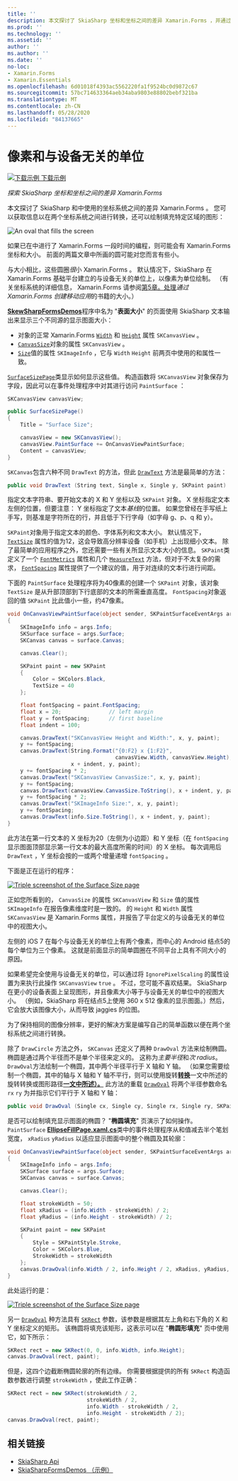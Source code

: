 ```yaml
---
title: ''
description: 本文探讨了 SkiaSharp 坐标和坐标之间的差异 Xamarin.Forms ，并通过示例代码对此进行了演示。
ms.prod: ''
ms.technology: ''
ms.assetid: ''
author: ''
ms.author: ''
ms.date: ''
no-loc:
- Xamarin.Forms
- Xamarin.Essentials
ms.openlocfilehash: 6d01018f4393ac5562220fa1f9524bc0d9872c67
ms.sourcegitcommit: 57bc714633364aeb34aba9803e88802bebf321ba
ms.translationtype: MT
ms.contentlocale: zh-CN
ms.lasthandoff: 05/28/2020
ms.locfileid: "84137665"
---
```

# <a name="pixels-and-device-independent-units"></a>像素和与设备无关的单位

[![下载示例](~/media/shared/download.png) 下载示例](https://docs.microsoft.com/samples/xamarin/xamarin-forms-samples/skiasharpforms-demos)

_探索 SkiaSharp 坐标和坐标之间的差异 Xamarin.Forms_

本文探讨了 SkiaSharp 和中使用的坐标系统之间的差异 Xamarin.Forms 。 您可以获取信息以在两个坐标系统之间进行转换，还可以绘制填充特定区域的图形：

![](pixels-images/screenfillexample.png "An oval that fills the screen")

如果已在中进行了 Xamarin.Forms 一段时间的编程，则可能会有 Xamarin.Forms 坐标和大小。 前面的两篇文章中所画的圆可能对您而言有些小。

与大小相比，这些圆圈*很*小 Xamarin.Forms 。 默认情况下，SkiaSharp 在 Xamarin.Forms 基础平台建立的与设备无关的单位上，以像素为单位绘制。 （有关坐标系统的详细信息， Xamarin.Forms 请参阅[第5章。处理](~/xamarin-forms/creating-mobile-apps-xamarin-forms/summaries/chapter05.md)*通过 Xamarin.Forms 创建移动应用*的书籍的大小。）

[**SkewSharpFormsDemos**](https://docs.microsoft.com/samples/xamarin/xamarin-forms-samples/skiasharpforms-demos)程序中名为 "**表面大小**" 的页面使用 SkiaSharp 文本输出来显示三个不同源的显示图面大小：

- 对象的正常 Xamarin.Forms [`Width`](xref:Xamarin.Forms.VisualElement.Width) 和 [`Height`](xref:Xamarin.Forms.VisualElement.Height) 属性 `SKCanvasView` 。
- [`CanvasSize`](xref:SkiaSharp.Views.Forms.SKCanvasView.CanvasSize)对象的属性 `SKCanvasView` 。
- [`Size`](xref:SkiaSharp.SKImageInfo.Size)值的属性 `SKImageInfo` ，它与 `Width` `Height` 前两页中使用的和属性一致。

[`SurfaceSizePage`](https://github.com/xamarin/xamarin-forms-samples/blob/master/SkiaSharpForms/Demos/Demos/SkiaSharpFormsDemos/Basics/SurfaceSizePage.cs)类显示如何显示这些值。 构造函数将 `SKCanvasView` 对象保存为字段，因此可以在事件处理程序中对其进行访问 `PaintSurface` ：

```csharp
SKCanvasView canvasView;

public SurfaceSizePage()
{
    Title = "Surface Size";

    canvasView = new SKCanvasView();
    canvasView.PaintSurface += OnCanvasViewPaintSurface;
    Content = canvasView;
}
```

`SKCanvas`包含六种不同 `DrawText` 的方法，但此 [`DrawText`](xref:SkiaSharp.SKCanvas.DrawText(System.String,System.Single,System.Single,SkiaSharp.SKPaint)) 方法是最简单的方法：

```csharp
public void DrawText (String text, Single x, Single y, SKPaint paint)
```

指定文本字符串、要开始文本的 X 和 Y 坐标以及 `SKPaint` 对象。 X 坐标指定文本左侧的位置，但要注意： Y 坐标指定了文本*基线*的位置。 如果您曾经在手写纸上手写，则基准是字符所在的行，并且低于下行字母（如字母 g、p、q 和 y）。

`SKPaint`对象用于指定文本的颜色、字体系列和文本大小。 默认情况下， [`TextSize`](xref:SkiaSharp.SKPaint.TextSize) 属性的值为12，这会导致高分辨率设备（如手机）上出现细小文本。 除了最简单的应用程序之外，您还需要一些有关所显示文本大小的信息。 `SKPaint`类定义了一个 [`FontMetrics`](xref:SkiaSharp.SKPaint.FontMetrics) 属性和几个 [`MeasureText`](xref:SkiaSharp.SKPaint.MeasureText(System.String)) 方法，但对于不太复杂的需求， [`FontSpacing`](xref:SkiaSharp.SKPaint.FontSpacing) 属性提供了一个建议的值，用于对连续的文本行进行间距。

下面的 `PaintSurface` 处理程序将为40像素的创建一个 `SKPaint` 对象，该对象 `TextSize` 是从升部顶部到下行底部的文本的所需垂直高度。 `FontSpacing`对象返回的值 `SKPaint` 比此值小一些，约47像素。

```csharp
void OnCanvasViewPaintSurface(object sender, SKPaintSurfaceEventArgs args)
{
    SKImageInfo info = args.Info;
    SKSurface surface = args.Surface;
    SKCanvas canvas = surface.Canvas;

    canvas.Clear();

    SKPaint paint = new SKPaint
    {
        Color = SKColors.Black,
        TextSize = 40
    };

    float fontSpacing = paint.FontSpacing;
    float x = 20;               // left margin
    float y = fontSpacing;      // first baseline
    float indent = 100;

    canvas.DrawText("SKCanvasView Height and Width:", x, y, paint);
    y += fontSpacing;
    canvas.DrawText(String.Format("{0:F2} x {1:F2}",
                                  canvasView.Width, canvasView.Height),
                    x + indent, y, paint);
    y += fontSpacing * 2;
    canvas.DrawText("SKCanvasView CanvasSize:", x, y, paint);
    y += fontSpacing;
    canvas.DrawText(canvasView.CanvasSize.ToString(), x + indent, y, paint);
    y += fontSpacing * 2;
    canvas.DrawText("SKImageInfo Size:", x, y, paint);
    y += fontSpacing;
    canvas.DrawText(info.Size.ToString(), x + indent, y, paint);
}
```

此方法在第一行文本的 X 坐标为20（左侧为小边距）和 Y 坐标（在 `fontSpacing` 显示图面顶部显示第一行文本的最大高度所需的时间）的 X 坐标。 每次调用后 `DrawText` ，Y 坐标会按的一或两个增量递增 `fontSpacing` 。

下面是正在运行的程序：

[![](pixels-images/surfacesize-small.png "Triple screenshot of the Surface Size  page")](pixels-images/surfacesize-large.png#lightbox "Triple screenshot of the Surface Size  page")

正如您所看到的， `CanvasSize` 的属性 `SKCanvasView` 和 `Size` 值的属性 `SKImageInfo` 在报告像素维度时是一致的。 的 `Height` 和 `Width` 属性 `SKCanvasView` 是 Xamarin.Forms 属性，并报告了平台定义的与设备无关的单位中的视图大小。

左侧的 iOS 7 在每个与设备无关的单位上有两个像素，而中心的 Android 结点5的每个单位为三个像素。 这就是前面显示的简单圆圈在不同平台上具有不同大小的原因。

如果希望完全使用与设备无关的单位，可以通过将 `IgnorePixelScaling` 的属性设置为来执行此操作 `SKCanvasView` `true` 。 不过，您可能不喜欢结果。 SkiaSharp 在更小的设备表面上呈现图形，并且像素大小等于与设备无关的单位中的视图大小。 （例如，SkiaSharp 将在结点5上使用 360 x 512 像素的显示图面。）然后，它会放大该图像大小，从而导致 jaggies 的位图。

为了保持相同的图像分辨率，更好的解决方案是编写自己的简单函数以便在两个坐标系统之间进行转换。

除了 `DrawCircle` 方法之外， `SKCanvas` 还定义了两种 `DrawOval` 方法来绘制椭圆。 椭圆是通过两个半径而不是单个半径来定义的。 这称为*主要半径*和*次 radius*。 `DrawOval`方法绘制一个椭圆，其中两个半径平行于 X 轴和 Y 轴。 （如果您需要绘制一个椭圆，其中的轴与 X 轴和 Y 轴不平行，则可以使用旋转[**转换**](../transforms/rotate.md)一文中所述的旋转转换或图形路径[**一文中所述）。**](../curves/arcs.md) 此方法的重载 [`DrawOval`](xref:SkiaSharp.SKCanvas.DrawOval(System.Single,System.Single,System.Single,System.Single,SkiaSharp.SKPaint)) 将两个半径参数命名 `rx` `ry` 为并指示它们平行于 X 轴和 Y 轴：

```csharp
public void DrawOval (Single cx, Single cy, Single rx, Single ry, SKPaint paint)
```

是否可以绘制填充显示图面的椭圆？ "**椭圆填充**" 页演示了如何操作。 `PaintSurface` [**EllipseFillPage.xaml.cs**](https://github.com/xamarin/xamarin-forms-samples/blob/master/SkiaSharpForms/Demos/Demos/SkiaSharpFormsDemos/Basics/EllipseFillPage.xaml.cs)类中的事件处理程序从和值减去半个笔划宽度， `xRadius` `yRadius` 以适应显示图面中的整个椭圆及其轮廓：

```csharp
void OnCanvasViewPaintSurface(object sender, SKPaintSurfaceEventArgs args)
{
    SKImageInfo info = args.Info;
    SKSurface surface = args.Surface;
    SKCanvas canvas = surface.Canvas;

    canvas.Clear();

    float strokeWidth = 50;
    float xRadius = (info.Width - strokeWidth) / 2;
    float yRadius = (info.Height - strokeWidth) / 2;

    SKPaint paint = new SKPaint
    {
        Style = SKPaintStyle.Stroke,
        Color = SKColors.Blue,
        StrokeWidth = strokeWidth
    };
    canvas.DrawOval(info.Width / 2, info.Height / 2, xRadius, yRadius, paint);
}
```

此处运行的是：

[![](pixels-images/ellipsefill-small.png "Triple screenshot of the Surface Size  page")](pixels-images/ellipsefill-large.png#lightbox "Triple screenshot of the Surface Size  page")

另一 [`DrawOval`](xref:SkiaSharp.SKCanvas.DrawOval(SkiaSharp.SKRect,SkiaSharp.SKPaint)) 种方法具有 [`SKRect`](xref:SkiaSharp.SKRect) 参数，该参数是根据其左上角和右下角的 X 和 Y 坐标定义的矩形。 该椭圆将填充该矩形，这表示可以在 "**椭圆形填充**" 页中使用它，如下所示：

```csharp
SKRect rect = new SKRect(0, 0, info.Width, info.Height);
canvas.DrawOval(rect, paint);
```

但是，这四个边截断椭圆轮廓的所有边缘。 你需要根据提供的所有 `SKRect` 构造函数参数进行调整 `strokeWidth` ，使此工作正确：

```csharp
SKRect rect = new SKRect(strokeWidth / 2,
                         strokeWidth / 2,
                         info.Width - strokeWidth / 2,
                         info.Height - strokeWidth / 2);
canvas.DrawOval(rect, paint);
```

## <a name="related-links"></a>相关链接

- [SkiaSharp Api](https://docs.microsoft.com/dotnet/api/skiasharp)
- [SkiaSharpFormsDemos （示例）](https://docs.microsoft.com/samples/xamarin/xamarin-forms-samples/skiasharpforms-demos)
